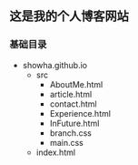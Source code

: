 ## 这是我的个人博客网站
### 基础目录
- showha.github.io
  - src
    - AboutMe.html
    - article.html
    - contact.html
    - Experience.html
    - InFuture.html
    - branch.css
    - main.css
  - index.html